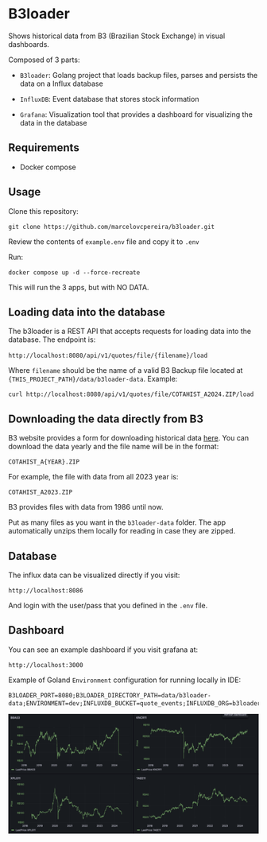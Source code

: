 # B3loader

Shows historical data from B3 (Brazilian Stock Exchange) in visual dashboards.

Composed of 3 parts:

- `B3loader`: Golang project that loads backup files, parses and persists the data on a Influx database

- `InfluxDB`: Event database that stores stock information

- `Grafana`: Visualization tool that provides a dashboard for visualizing the data in the database

## Requirements

- Docker compose

## Usage

Clone this repository:
```shell
git clone https://github.com/marcelovcpereira/b3loader.git
```

Review the contents of `example.env` file and copy it to `.env` 

Run:
```shell
docker compose up -d --force-recreate
```

This will run the 3 apps, but with NO DATA.

## Loading data into the database

The b3loader is a REST API that accepts requests for loading data into the database.
The endpoint is:

`http://localhost:8080/api/v1/quotes/file/{filename}/load`

Where `filename` should be the name of a valid B3 Backup file located at `{THIS_PROJECT_PATH}/data/b3loader-data`. Example:

```shell
curl http://localhost:8080/api/v1/quotes/file/COTAHIST_A2024.ZIP/load
```


## Downloading the data directly from B3

B3 website provides a form for downloading historical data [here](https://www.b3.com.br/pt_br/market-data-e-indices/servicos-de-dados/market-data/historico/mercado-a-vista/series-historicas/).
You can download the data yearly and the file name will be in the format:
```shell
COTAHIST_A{YEAR}.ZIP
```
For example, the file with data from all 2023 year is:
```shell
COTAHIST_A2023.ZIP
```

B3 provides files with data from 1986 until now.

Put as many files as you want in the `b3loader-data` folder.
The app automatically unzips them locally for reading in case they are zipped.

## Database

The influx data can be visualized directly if you visit:
```shell
http://localhost:8086
```
And login with the user/pass that you defined in the `.env` file.

## Dashboard

You can see an example dashboard if you visit grafana at:
```shell
http://localhost:3000
```

Example of Goland `Environment` configuration for running locally in IDE:

```shell
B3LOADER_PORT=8080;B3LOADER_DIRECTORY_PATH=data/b3loader-data;ENVIRONMENT=dev;INFLUXDB_BUCKET=quote_events;INFLUXDB_ORG=b3loader;INFLUXDB_TOKEN=influxdb;INFLUXDB_URL=http://localhost:8086
```

![alt text](https://github.com/marcelovcpereira/b3loader/blob/master/grafana.png?raw=true)